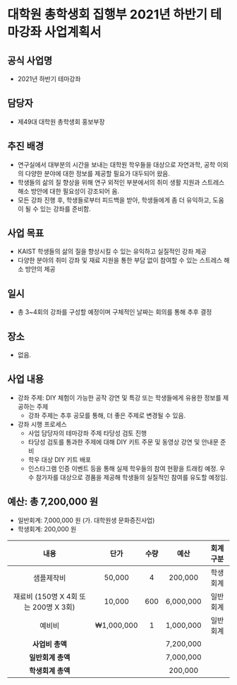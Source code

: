 대학원 총학생회 집행부 2021년 하반기 테마강좌 사업계획서
===

## 공식 사업명
- 2021년 하반기 테마강좌

## 담당자
- 제49대 대학원 총학생회 홍보부장

## 추진 배경
- 연구실에서 대부분의 시간을 보내는 대학원 학우들을 대상으로 자연과학, 공학 이외의 다양한 분야에 대한 정보를 제공할 필요가 대두되어 왔음.
- 학생들의 삶의 질 향상을 위해 연구 외적인 부분에서의 취미 생활 지원과 스트레스 해소 방안에 대한 필요성이 강조되어 옴.
- 모든 강좌 진행 후, 학생들로부터 피드백을 받아, 학생들에게 좀 더 유익하고, 도움이 될 수 있는 강좌를 준비함.

## 사업 목표
- KAIST 학생들의 삶의 질을 향상시킬 수 있는 유익하고 실질적인 강좌 제공
- 다양한 분야의 취미 강좌 및 재료 지원을 통한 부담 없이 참여할 수 있는 스트레스 해소 방안의 제공

## 일시
- 총 3~4회의 강좌를 구성할 예정이며 구체적인 날짜는 회의를 통해 추후 결정

## 장소
- 없음.

## 사업 내용
- 강좌 주제: DIY 체험이 가능한 공작 강연 및 특강 또는 학생들에게 유용한 정보를 제공하는 주제
    - 강좌 주제는 추후 공모를 통해, 더 좋은 주제로 변경될 수 있음.
- 강좌 시행 프로세스
    - 사업 담당자의 테마강좌 주제 타당성 검토 진행
    - 타당성 검토를 통과한 주제에 대해 DIY 키트 주문 및 동영상 강연 및 안내문 준비
    - 학우 대상 DIY 키트 배포 
    - 인스타그램 인증 이벤트 등을 통해 실제 학우들의 참여 현황을 트래킹 예정. 우수 참가자를 대상으로 경품을 제공해 학생들의 실질적인 참여를 유도할 예정임. 

## 예산: 총 7,200,000 원
- 일반회계: 7,000,000 원 (가. 대학원생 문화증진사업)
- 학생회계: 200,000 원 

| **내용** | **단가** | **수량** | **예산** | **회계구분** |
|:---:|:---:|:---:|:---:|:---:|
| 샘플제작비 | 50,000 | 4 | 200,000 | 학생회계 |
| 재료비 (150명 X 4회 또는 200명 X 3회) | 10,000 | 600 | 6,000,000 | 일반회계 |
| 예비비 | ₩1,000,000 | 1 | 1,000,000 | 일반회계 |
| **사업비 총액** |  |  | 7,200,000 | |
| **일반회계 총액** |  |  | 7,000,000 | |
| **학생회계 총액** |  |  | 200,000 | |
